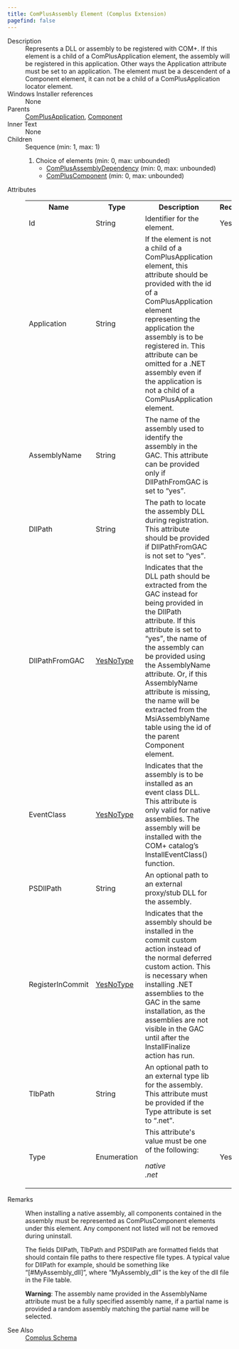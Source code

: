 ```yaml
---
title: ComPlusAssembly Element (Complus Extension)
pagefind: false
---
```

<dl>
  <dt>Description</dt>
  <dd>         Represents a DLL or assembly to be registered with COM+. If         this element is a child of a ComPlusApplication element, the assembly will be         registered in this application. Other ways the Application attribute must be         set to an application. The element must be a descendent of a Component element,         it can not be a child of a ComPlusApplication locator element.       </dd>
  <dt>Windows Installer references</dt>
  <dd>None</dd>
  <dt>Parents</dt>
  <dd>
    <a href="../../complus/complusapplication" class="extension">ComPlusApplication</a>, <a href="../../wix/component/">Component</a></dd>
  <dt>Inner Text</dt>
  <dd>None</dd>
  <dt>Children</dt>
  <dd>Sequence (min: 1, max: 1)<ol><li>Choice of elements (min: 0, max: unbounded)<ul><li><a href="../../complus/complusassemblydependency" class="extension">ComPlusAssemblyDependency</a> (min: 0, max: unbounded)</li><li><a href="../../complus/compluscomponent" class="extension">ComPlusComponent</a> (min: 0, max: unbounded)</li></ul></li></ol></dd>
  <dt>Attributes</dt>
  <dd>
    <table cellspacing="0" cellpadding="0" class="schema">
      <tr>
        <th width="15%">Name</th>
        <th width="15%">Type</th>
        <th width="65%">Description</th>
        <th width="15%">Required</th>
      </tr>
      <tr>
        <td>Id</td>
        <td>String</td>
        <td>           Identifier for the element.         </td>
        <td>Yes</td>
      </tr>
      <tr>
        <td>Application</td>
        <td>String</td>
        <td>           If the element is not a child of a ComPlusApplication           element, this attribute should be provided with the id of a ComPlusApplication           element representing the application the assembly is to be registered in.           This attribute can be omitted for a .NET assembly even if the application is           not a child of a ComPlusApplication element.         </td>
        <td>&nbsp;</td>
      </tr>
      <tr>
        <td>AssemblyName</td>
        <td>String</td>
        <td>           The name of the assembly used to identify the assembly in           the GAC. This attribute can be provided only if DllPathFromGAC is set to           “yes”.         </td>
        <td>&nbsp;</td>
      </tr>
      <tr>
        <td>DllPath</td>
        <td>String</td>
        <td>           The path to locate the assembly DLL during registration.           This attribute should be provided if DllPathFromGAC is not set to “yes”.         </td>
        <td>&nbsp;</td>
      </tr>
      <tr>
        <td>DllPathFromGAC</td>
        <td><a href="../../complus/simple_type_yesnotype">YesNoType</a></td>
        <td>           Indicates that the DLL path should be extracted from the           GAC instead for being provided in the DllPath attribute. If this attribute is           set to “yes”, the name of the assembly can be provided using the AssemblyName           attribute. Or, if this AssemblyName attribute is missing, the name will be           extracted from the MsiAssemblyName table using the id of the parent Component           element.         </td>
        <td>&nbsp;</td>
      </tr>
      <tr>
        <td>EventClass</td>
        <td><a href="../../complus/simple_type_yesnotype">YesNoType</a></td>
        <td>           Indicates that the assembly is to be installed as an event           class DLL. This attribute is only valid for native assemblies. The assembly           will be installed with the COM+ catalog’s InstallEventClass() function.         </td>
        <td>&nbsp;</td>
      </tr>
      <tr>
        <td>PSDllPath</td>
        <td>String</td>
        <td>           An optional path to an external proxy/stub DLL for the assembly.         </td>
        <td>&nbsp;</td>
      </tr>
      <tr>
        <td>RegisterInCommit</td>
        <td><a href="../../complus/simple_type_yesnotype">YesNoType</a></td>
        <td>           Indicates that the assembly should be installed in the           commit custom action instead of the normal deferred custom action. This is           necessary when installing .NET assemblies to the GAC in the same           installation, as the assemblies are not visible in the GAC until after the           InstallFinalize action has run.         </td>
        <td>&nbsp;</td>
      </tr>
      <tr>
        <td>TlbPath</td>
        <td>String</td>
        <td>           An optional path to an external type lib for the assembly.           This attribute must be provided if the Type attribute is set to “.net”.         </td>
        <td>&nbsp;</td>
      </tr>
      <tr>
        <td>Type</td>
        <td>Enumeration</td>
        <td>This attribute's value must be one of the following:<dl><dt class="enumerationValue"><dfn>native</dfn></dt><dd></dd><dt class="enumerationValue"><dfn>.net</dfn></dt><dd></dd></dl></td>
        <td>Yes</td>
      </tr>
    </table>
  </dd>
  <dt>Remarks</dt>
  <dd><p>             When installing a native assembly, all components             contained in the assembly must be represented as ComPlusComponent elements             under this element. Any component not listed will not be removed during             uninstall.           </p><p>             The fields DllPath, TlbPath and PSDllPath are formatted             fields that should contain file paths to there respective file types. A typical             value for DllPath for example, should be something like “[#MyAssembly_dll]”,             where “MyAssembly_dll” is the key of the dll file in the File table.           </p><p><b>Warning</b>: The assembly name provided in the AssemblyName             attribute must be a fully specified assembly name, if a partial name is             provided a random assembly matching the partial name will be selected.           </p></dd>
  <dt>See Also</dt>
  <dd>
    <a href="../">Complus Schema</a>
  </dd>
</dl>
